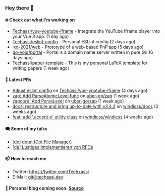 ### Hey there 👋

#### 🔥 Check out what I'm working on


- [Techassi/vue-youtube-iframe](https://github.com/Techassi/vue-youtube-iframe) - Integrate the YouTube Iframe player into your Vue 3 app. (1 day ago)
- [Techassi/eslint-config](https://github.com/Techassi/eslint-config) - Personal ESLint config (2 days ago)
- [ixd-2021/web](https://github.com/ixd-2021/web) - Prototype of a web-based PnP app (5 days ago)
- [go-void/portal](https://github.com/go-void/portal) - Portal is a domain name server written in pure Go (6 days ago)
- [Techassi/paper-template](https://github.com/Techassi/paper-template) - This is my personal LaTeX template for writing papers (1 week ago)

#### 🧪 Latest PRs


- [Adjust eslint config](https://github.com/Techassi/vue-youtube-iframe/pull/9) on [Techassi/vue-youtube-iframe](https://github.com/Techassi/vue-youtube-iframe) (4 days ago)
- [zap: Add ParseAtomicLevel func](https://github.com/uber-go/zap/pull/1048) on [uber-go/zap](https://github.com/uber-go/zap) (1 week ago)
- [zapcore: Add ParseLevel](https://github.com/uber-go/zap/pull/1047) on [uber-go/zap](https://github.com/uber-go/zap) (1 week ago)
- [docs: restructure and bring up-to-date with v3.4.2](https://github.com/windicss/docs/pull/149) on [windicss/docs](https://github.com/windicss/docs) (3 weeks ago)
- [feat: add &#39;.accent-x&#39; utility class](https://github.com/windicss/windicss/pull/637) on [windicss/windicss](https://github.com/windicss/windicss) (4 weeks ago)

#### 🗨 Some of my talks

- [[de] dotm (Dot File Manager)](https://github.com/Techassi/talks/tree/main/2021-06-24)
- [[de] Lustiges Implementieren von RFCs](https://github.com/Techassi/talks/tree/main/2021-12-20)

#### 📫 How to reach me

- Twitter: https://twitter.com/Techxassi
- E-Mail: git@techassi.dev

#### 📃 Personal blog coming soon. [Source](https://github.com/Techassi/blog)
